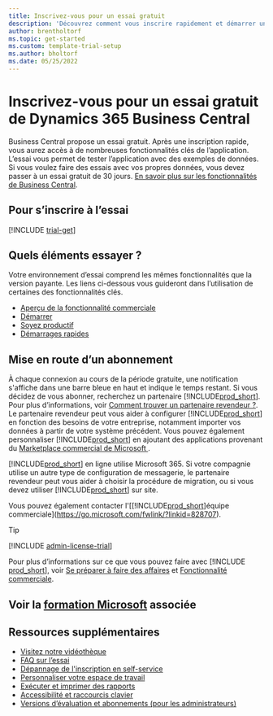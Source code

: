 ```yaml
---
title: Inscrivez-vous pour un essai gratuit
description: 'Découvrez comment vous inscrire rapidement et démarrer un essai gratuit de Dynamics 365 Business Central. Explorez l’application avec des visites et des vidéos, et trouvez plus de ressources d’apprentissage.'
author: brentholtorf
ms.topic: get-started
ms.custom: template-trial-setup
ms.author: bholtorf
ms.date: 05/25/2022
---
```


# Inscrivez-vous pour un essai gratuit de Dynamics 365 Business Central

Business Central propose un essai gratuit. Après une inscription rapide, vous aurez accès à de nombreuses fonctionnalités clés de l’application. L’essai vous permet de tester l’application avec des exemples de données. Si vous voulez faire des essais avec vos propres données, vous devez passer à un essai gratuit de 30 jours. [En savoir plus sur les fonctionnalités de Business Central](across-business-functionality.md).  

## Pour s’inscrire à l’essai

[!INCLUDE [trial-get](includes/trial-get.md)]

## Quels éléments essayer ?

Votre environnement d’essai comprend les mêmes fonctionnalités que la version payante. Les liens ci-dessous vous guideront dans l’utilisation de certaines des fonctionnalités clés.

- [Aperçu de la fonctionnalité commerciale](across-business-functionality.md)  
- [Démarrer](ui-get-ready-business.md#get-started)  
- [Soyez productif](ui-work-product.md)  
- [Démarrages rapides](quick-start-business-central.md)  

## Mise en route d’un abonnement

À chaque connexion au cours de la période gratuite, une notification s'affiche dans une barre bleue en haut et indique le temps restant. Si vous décidez de vous abonner, recherchez un partenaire [!INCLUDE[prod_short](includes/prod_short.md)]. Pour plus d’informations, voir [Comment trouver un partenaire revendeur ?](/dynamics365/business-central/across-faq#how-do-i-find-a-reselling-partner). Le partenaire revendeur peut vous aider à configurer [!INCLUDE[prod_short](includes/prod_short.md)] en fonction des besoins de votre entreprise, notamment importer vos données à partir de votre système précédent. Vous pouvez également personnaliser [!INCLUDE[prod_short](includes/prod_short.md)] en ajoutant des applications provenant du [Marketplace commercial de Microsoft ](https://go.microsoft.com/fwlink/?linkid=2081646).  

[!INCLUDE[prod_short](includes/prod_short.md)] en ligne utilise Microsoft 365. Si votre compagnie utilise un autre type de configuration de messagerie, le partenaire revendeur peut vous aider à choisir la procédure de migration, ou si vous devez utiliser [!INCLUDE[prod_short](includes/prod_short.md)] sur site.  

Vous pouvez également contacter l'[[!INCLUDE[prod_short](includes/prod_short.md)]équipe commerciale](https://go.microsoft.com/fwlink/?linkid=828707).  

> [!TIP]
> [!INCLUDE [admin-license-trial](includes/admin-license-trial.md)]

Pour plus d’informations sur ce que vous pouvez faire avec [!INCLUDE [prod_short](includes/prod_short.md)], voir [Se préparer à faire des affaires](ui-get-ready-business.md) et [Fonctionnalité commerciale](across-business-functionality.md).  

## Voir la [formation Microsoft](/training/modules/trial-dynamics-365-business-central/) associée

## Ressources supplémentaires

- [Visitez notre vidéothèque](across-videos.md)  
- [FAQ sur l’essai](trial-faq.md)  
- [Dépannage de l'inscription en self-service](ui-troubleshoot-self-signup.md)  
- [Personnaliser votre espace de travail](ui-personalization-user.md)  
- [Exécuter et imprimer des rapports](ui-work-report.md)  
- [Accessibilité et raccourcis clavier](ui-accessibility.md)  
- [Versions d’évaluation et abonnements (pour les administrateurs)](/dynamics365/business-central/dev-itpro/administration/trials-subscriptions)  
